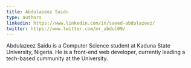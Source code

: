 ```yaml
---
title: Abdulazeez Saidu
type: authors
linkedin: https://www.linkedin.com/in/saeed-abdulazeez/
twitter: https://www.twitter.com/mr_abdul09/
---
```


Abdulazeez Saidu is a Computer Science student at Kaduna State University, Nigeria. He is a front-end web developer, currently leading a tech-based cummunity at the University.
